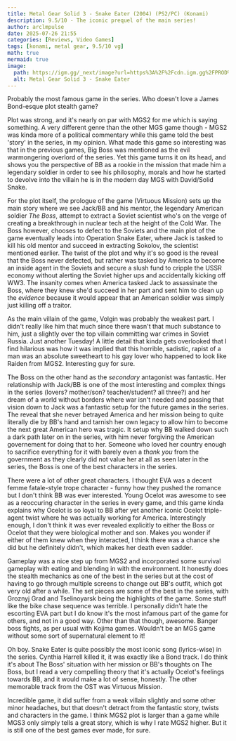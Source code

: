 ```yaml
---
title: Metal Gear Solid 3 - Snake Eater (2004) (PS2/PC) (Konami)
description: 9.5/10 - The iconic prequel of the main series!
author: arclmpulse
date: 2025-07-26 21:55
categories: [Reviews, Video Games]
tags: [konami, metal gear, 9.5/10 vg]
math: true
mermaid: true
image:
  path: https://igm.gg/_next/image?url=https%3A%2F%2Fcdn.igm.gg%2FPROD%2F202409%2Fb01a1a75%2Ftablica-dlja-cheat-engine-upd-25-10-2023_1698415701_892251_7_11zon.jpg&w=3840&q=75
  alt: Metal Gear Solid 3 - Snake Eater
---
```


Probably the most famous game in the series. Who doesn't love a James Bond-esque plot stealth game?

Plot was strong, and it's nearly on par with MGS2 for me which is saying something. A very different genre than the other MGS game though - MGS2 was kinda more of a political commentary while this game told the best 'story' in the series, in my opinion. What made this game so interesting was that in the previous games, Big Boss was mentioned as the evil warmongering overlord of the series. Yet this game turns it on its head, and shows you the perspective of BB as a rookie in the mission that made him a legendary soldier in order to see his philosophy, morals and how he started to devolve into the villain he is in the modern day MGS with David/Solid Snake.

For the plot itself, the prologue of the game (Virtuous Mission) sets up the main story where we see Jack/BB and his mentor, the legendary American soldier _The Boss_, attempt to extract a Soviet scientist who's on the verge of creating a breakthrough in nuclear tech at the height of the Cold War. The Boss however, chooses to defect to the Soviets and the main plot of the game eventually leads into Operation Snake Eater, where Jack is tasked to kill his old mentor and succeed in extracting Sokolov, the scientist mentioned earlier. The twist of the plot and why it's so good is the reveal that the Boss never defected, but rather was tasked by America to become an inside agent in the Soviets and secure a slush fund to cripple the USSR economy without alerting the Soviet higher ups and accidentally kicking off WW3. The insanity comes when America tasked Jack to assassinate the Boss, where they knew she'd succeed in her part and sent him to clean up the _evidence_ because it would appear that an American soldier was simply just killing off a traitor.

As the main villain of the game, Volgin was probably the weakest part. I didn't really like him that much since there wasn't that much substance to him, just a slightly over the top villain committing war crimes in Soviet Russia. Just another Tuesday! A little detail that kinda gets overlooked that I find hilarious was how it was implied that this horrible, sadistic, rapist of a man was an absolute sweetheart to his gay lover who happened to look like Raiden from MGS2. Interesting guy for sure.

The Boss on the other hand as the _secondary_ antagonist was fantastic. Her relationship with Jack/BB is one of the most interesting and complex things in the series (lovers? mother/son? teacher/student? all three?) and her dream of a world without borders where war isn't needed and passing that vision down to Jack was a fantastic setup for the future games in the series. The reveal that she never betrayed America and her mission being to quite literally die by BB's hand and tarnish her own legacy to allow him to become the next great American hero was tragic. It setup why BB walked down such a dark path later on in the series, with him never forgiving the American governement for doing that to her. Someone who loved her country enough to sacrifice everything for it with barely even a _thank you_ from the government as they clearly did not value her at all as seen later in the series, the Boss is one of the best characters in the series.

There were a lot of other great characters. I thought EVA was a decent femme fatale-style trope character - funny how they pushed the romance but I don't think BB was ever interested. Young Ocelot was awesome to see as a reoccuring character in the series in every game, and this game kinda explains why Ocelot is so loyal to BB after yet another iconic Ocelot triple-agent twist where he was actually working for America. Interestingly enough, I don't think it was ever revealed explicitly to either the Boss or Ocelot that they were biological mother and son. Makes you wonder if either of them knew when they interacted, I think there was a chance she did but he definitely didn't, which makes her death even sadder.

Gameplay was a nice step up from MGS2 and incorporated some survival gameplay with eating and blending in with the environment. It honestly does the stealth mechanics as one of the best in the series but at the cost of having to go through multiple screens to change out BB's outfit, which got very old after a while. The set pieces are some of the best in the series, with Groznyj Grad and Tselinoyarsk being the highlights of the game. Some stuff like the bike chase sequence was terrible. I personally didn't hate the escorting EVA part but I do know it's the most infamous part of the game for others, and not in a good way. Other than that though, awesome. Banger boss fights, as per usual with Kojima games. Wouldn't be an MGS game without some sort of supernatural element to it!

Oh boy. Snake Eater is quite possibly the most iconic song (lyrics-wise) in the series. Cynthia Harrell killed it, it was exactly like a Bond track. I do think it's about The Boss' situation with her mission or BB's thoughts on The Boss, but I read a very compelling theory that it's actually Ocelot's feelings towards BB, and it would make a lot of sense, honestly. The other memorable track from the OST was Virtuous Mission.

Incredible game, it did suffer from a weak villain slightly and some other minor headaches, but that doesn't detract from the fantastic story, twists and characters in the game. I think MGS2 plot is larger than a game while MGS3 only simply tells a great story, which is why I rate MGS2 higher. But it is still one of the best games ever made, for sure.
